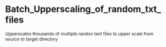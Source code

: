 # Batch_Upperscaling_of_random_txt_files
Upperscales thousands of multiple randon text files to upper scale from source to target directory 
